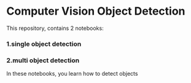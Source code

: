 # Computer Vision Object Detection
This repository, contains 2 notebooks:

### 1.single object detection 
### 2.multi object  detection
 
In these notebooks, you learn how to detect objects
